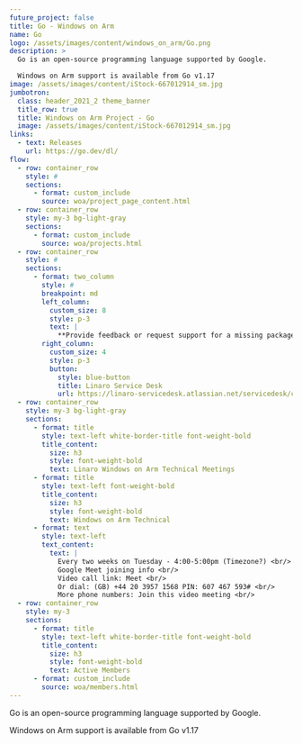```yaml
---
future_project: false
title: Go - Windows on Arm
name: Go
logo: /assets/images/content/windows_on_arm/Go.png
description: >
  Go is an open-source programming language supported by Google. 

  Windows on Arm support is available from Go v1.17
image: /assets/images/content/iStock-667012914_sm.jpg
jumbotron:
  class: header_2021_2 theme_banner
  title_row: true
  title: Windows on Arm Project - Go
  image: /assets/images/content/iStock-667012914_sm.jpg
links:
  - text: Releases
    url: https://go.dev/dl/
flow:
  - row: container_row
    style: #
    sections:
      - format: custom_include
        source: woa/project_page_content.html
  - row: container_row
    style: my-3 bg-light-gray
    sections:
      - format: custom_include
        source: woa/projects.html
  - row: container_row
    style: #
    sections:
      - format: two_column
        style: #
        breakpoint: md
        left_column:
          custom_size: 8
          style: p-3
          text: |
            **Provide feedback or request support for a missing package**
        right_column:
          custom_size: 4
          style: p-3
          button:
            style: blue-button
            title: Linaro Service Desk
            url: https://linaro-servicedesk.atlassian.net/servicedesk/customer/portal/22/group/85/create/301
  - row: container_row
    style: my-3 bg-light-gray
    sections:
      - format: title
        style: text-left white-border-title font-weight-bold
        title_content:
          size: h3
          style: font-weight-bold
          text: Linaro Windows on Arm Technical Meetings
      - format: title
        style: text-left font-weight-bold
        title_content:
          size: h3
          style: font-weight-bold
          text: Windows on Arm Technical
      - format: text
        style: text-left
        text_content:
          text: |
            Every two weeks on Tuesday - 4:00-5:00pm (Timezone?) <br/>
            Google Meet joining info <br/>
            Video call link: Meet <br/>
            Or dial: (GB) +44 20 3957 1568 PIN: 607 467 593# <br/>
            More phone numbers: Join this video meeting <br/>
  - row: container_row
    style: my-3
    sections:
      - format: title
        style: text-left white-border-title font-weight-bold
        title_content:
          size: h3
          style: font-weight-bold
          text: Active Members
      - format: custom_include
        source: woa/members.html
---
```


Go is an open-source programming language supported by Google.

Windows on Arm support is available from Go v1.17
